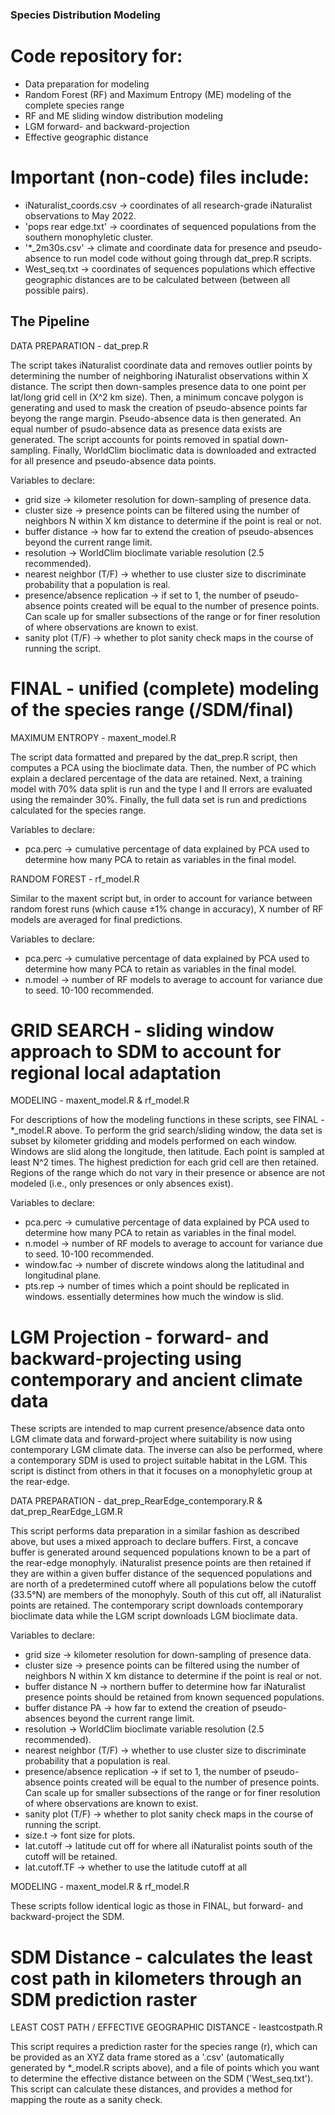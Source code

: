 
### Species Distribution Modeling

# Code repository for:
 - Data preparation for modeling
 - Random Forest (RF) and Maximum Entropy (ME) modeling of the complete species range
 - RF and ME sliding window distribution modeling
 - LGM forward- and backward-projection
 - Effective geographic distance

# Important (non-code) files include:
 - iNaturalist_coords.csv -> coordinates of all research-grade iNaturalist observations to May 2022.
 - 'pops rear edge.txt' -> coordinates of sequenced populations from the southern monophyletic cluster.
 - '*_2m30s.csv' -> climate and coordinate data for presence and pseudo-absence to run model code without going through dat_prep.R scripts. 
 - West_seq.txt -> coordinates of sequences populations which effective geographic distances are to be calculated between (between all possible pairs).


## The Pipeline

DATA PREPARATION - dat_prep.R 

The script takes iNaturalist coordinate data and removes outlier points by determining the number of neighboring iNaturalist observations within X distance. The script then down-samples presence data to one point per lat/long grid cell in (X^2 km size). Then, a minimum concave polygon is generating and used to mask the creation of pseudo-absence points far beyong the range margin. Pseudo-absence data is then generated. An equal number of psudo-absence data as presence data exists are generated. The script accounts for points removed in spatial down-sampling. Finally, WorldClim bioclimatic data is downloaded and extracted for all presence and pseudo-absence data points.

Variables to declare:
 - grid size -> kilometer resolution for down-sampling of presence data.
 - cluster size -> presence points can be filtered using the number of neighbors N within X km distance to determine if the point is real or not.
 - buffer distance -> how far to extend the creation of pseudo-absences beyond the current range limit.
 - resolution -> WorldClim bioclimate variable resolution (2.5 recommended).
 - nearest neighbor (T/F) -> whether to use cluster size to discriminate probability that a population is real.
 - presence/absence replication -> if set to 1, the number of pseudo-absence points created will be equal to the number of presence points. Can scale up for smaller subsections of the range or for finer resolution of where observations are known to exist.
 - sanity plot (T/F) -> whether to plot sanity check maps in the course of running the script.

# FINAL - unified (complete) modeling of the species range (/SDM/final)

MAXIMUM ENTROPY - maxent_model.R 

The script data formatted and prepared by the dat_prep.R script, then computes a PCA using the bioclimate data. Then, the number of PC which explain a declared percentage of the data are retained. Next, a training model with 70% data split is run and the type I and II errors are evaluated using the remainder 30%. Finally, the full data set is run and predictions calculated for the species range.

Variables to declare:
 - pca.perc -> cumulative percentage of data explained by PCA used to determine how many PCA to retain as variables in the final model.

RANDOM FOREST - rf_model.R

Similar to the maxent script but, in order to account for variance between random forest runs (which cause ±1% change in accuracy), X number of RF models are averaged for final predictions.

Variables to declare:
 - pca.perc -> cumulative percentage of data explained by PCA used to determine how many PCA to retain as variables in the final model.
 - n.model -> number of RF models to average to account for variance due to seed. 10-100 recommended.


# GRID SEARCH - sliding window approach to SDM to account for regional local adaptation

MODELING - maxent_model.R & rf_model.R 

For descriptions of how the modeling functions in these scripts, see FINAL - *_model.R above. To perform the grid search/sliding window, the data set is subset by kilometer gridding and models performed on each window. Windows are slid along the longitude, then latitude. Each point is sampled at least N^2 times. The highest prediction for each grid cell are then retained. Regions of the range which do not vary in their presence or absence are not modeled (i.e., only presences or only absences exist). 

Variables to declare:
 - pca.perc -> cumulative percentage of data explained by PCA used to determine how many PCA to retain as variables in the final model.
 - n.model -> number of RF models to average to account for variance due to seed. 10-100 recommended.
 - window.fac -> number of discrete windows along the latitudinal and longitudinal plane.
 - pts.rep -> number of times which a point should be replicated in windows. essentially determines how much the window is slid.


# LGM Projection - forward- and backward-projecting using contemporary and ancient climate data

These scripts are intended to map current presence/absence data onto LGM climate data and forward-project where suitability is now using contemporary LGM climate data. The inverse can also be performed, where a contemporary SDM is used to project suitable habitat in the LGM. This script is distinct from others in that it focuses on a monophyletic group at the rear-edge.

DATA PREPARATION - dat_prep_RearEdge_contemporary.R & dat_prep_RearEdge_LGM.R

This script performs data preparation in a similar fashion as described above, but uses a mixed approach to declare buffers. First, a concave buffer is generated around sequenced populations known to be a part of the rear-edge monophyly. iNaturalist presence points are then retained if they are within a given buffer distance of the sequenced populations and are north of a predetermined cutoff where all populations below the cutoff (33.5°N) are members of the monophyly. South of this cut off, all iNaturalist points are retained. The contemporary script downloads contemporary bioclimate data while the LGM script downloads LGM bioclimate data.

Variables to declare:
 - grid size -> kilometer resolution for down-sampling of presence data.
 - cluster size -> presence points can be filtered using the number of neighbors N within X km distance to determine if the point is real or not.
 - buffer distance N -> northern buffer to determine how far iNaturalist presence points should be retained from known sequenced populations.
 - buffer distance PA -> how far to extend the creation of pseudo-absences beyond the current range limit.
 - resolution -> WorldClim bioclimate variable resolution (2.5 recommended).
 - nearest neighbor (T/F) -> whether to use cluster size to discriminate probability that a population is real.
 - presence/absence replication -> if set to 1, the number of pseudo-absence points created will be equal to the number of presence points. Can scale up for smaller subsections of the range or for finer resolution of where observations are known to exist.
 - sanity plot (T/F) -> whether to plot sanity check maps in the course of running the script.
 - size.t -> font size for plots.
 - lat.cutoff -> latitude cut off for where all iNaturalist points south of the cutoff will be retained.
 - lat.cutoff.TF -> whether to use the latitude cutoff at all

MODELING - maxent_model.R & rf_model.R

These scripts follow identical logic as those in FINAL, but forward- and backward-project the SDM. 


# SDM Distance - calculates the least cost path in kilometers through an SDM prediction raster

LEAST COST PATH / EFFECTIVE GEOGRAPHIC DISTANCE - leastcostpath.R 

This script requires a prediction raster for the species range (r), which can be provided as an XYZ data frame stored as a '.csv' (automatically generated by *_model.R scripts above), and a file of points which you want to determine the effective distance between on the SDM ('West_seq.txt'). This script can calculate these distances, and provides a method for mapping the route as a sanity check.
